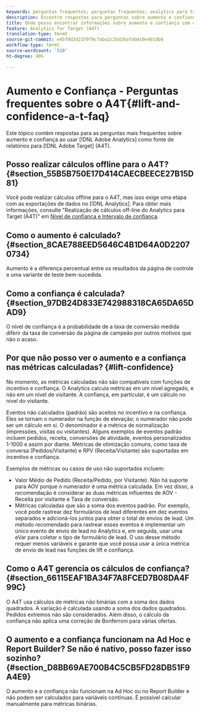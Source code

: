 ```yaml
---
keywords: perguntas frequentes; perguntas frequentes; analytics para target; a4T; aumento; ad hoc; construtor de relatórios; confiança
description: Encontre respostas para perguntas sobre aumento e confiança ao usar o Analytics for Target (A4T). O A4T permite usar os relatórios do Analytics para as atividades do Target.
title: Onde posso encontrar informações sobre aumento e confiança com o A4T?
feature: Analytics for Target (A4T)
translation-type: tm+mt
source-git-commit: e45f0d2d2370f9c7aba2c2bd26afdd4c0e401db8
workflow-type: tm+mt
source-wordcount: '510'
ht-degree: 40%

---
```



# Aumento e Confiança - Perguntas frequentes sobre o A4T{#lift-and-confidence-a-t-faq}

Este tópico contém respostas para as perguntas mais frequentes sobre aumento e confiança ao usar [!DNL Adobe Analytics] como fonte de relatórios para [!DNL Adobe Target] (A4T).

## Posso realizar cálculos offline para o A4T? {#section_55B5B750E17D414CAECBEECE27B15D81}

Você pode realizar cálculos offline para o A4T, mas isso exige uma etapa com as exportações de dados no [!DNL Analytics]. Para obter mais informações, consulte &quot;Realização de cálculos off-line do Analytics para Target (A4T)&quot; em [Nível de confiança e Intervalo de confiança](/help/c-reports/conversion-rate.md#concept_0D0002A1EBDF420E9C50E2A46F36629B).

## Como o aumento é calculado? {#section_8CAE788EED5646C4B1D64A0D22070734}

Aumento é a diferença percentual entre os resultados da página de controle e uma variante de teste bem-sucedida.

## Como a confiança é calculada?   {#section_97DB24D833E742988318CA65DA65DAD9}

O nível de confiança é a probabilidade de a taxa de conversão medida diferir da taxa de conversão da página de campeão por outros motivos que não o acaso.

## Por que não posso ver o aumento e a confiança nas métricas calculadas?   {#lift-confidence}

No momento, as métricas calculadas não são compatíveis com funções de incentivo e confiança. O Analytics calcula métricas em um nível agregado, e não em um nível de visitante. A confiança, em particular, é um cálculo no nível do visitante.

Eventos não calculados (padrão) são aceitos no incentivo e na confiança. Eles se tornam o numerador na função de elevação; o numerador não pode ser um cálculo em si. O denominador é a métrica de normalização (impressões, visitas ou visitantes). Alguns exemplos de eventos padrão incluem pedidos, receita, conversões de atividade, eventos personalizados 1-1000 e assim por diante. Métricas de otimização comuns, como taxa de conversa (Pedidos/Visitante) e RPV (Receita/Visitante) são suportadas em incentivo e confiança.

Exemplos de métricas ou casos de uso não suportados incluem:

* Valor Médio de Pedido (Receita/Pedido, por Visitante). Não há suporte para AOV porque o numerador é uma métrica calculada. Em vez disso, a recomendação é considerar as duas métricas influentes de AOV - Receita por visitante e Taxa de conversão.
* Métricas calculadas que são a soma dos eventos padrão. Por exemplo, você pode rastrear dez formulários de lead diferentes em dez eventos separados e adicioná-los juntos para obter o total de envios de lead. Um método recomendado para rastrear esses eventos é implementar um único evento de envio de lead no Analytics e, em seguida, usar uma eVar para coletar o tipo de formulário de lead. O uso desse método requer menos variáveis e garante que você possa usar a única métrica de envio de lead nas funções de lift e confiança.

## Como o A4T gerencia os cálculos de confiança?   {#section_66115EAF1BA34F7A8FCED7B08DA4F99C}

O A4T usa cálculos de métricas não binárias com a soma dos dados quadrados. A variação é calculada usando a soma dos dados quadrados. Pedidos extremos não são considerados. Além disso, o cálculo da confiança não aplica uma correção de Bonferroni para várias ofertas.

## O aumento e a confiança funcionam na Ad Hoc e Report Builder? Se não é nativo, posso fazer isso sozinho? {#section_D8BB69AE700B4C5CB5FD28DB51F9A4E9}

O aumento e a confiança não funcionam na Ad Hoc ou no Report Builder e não podem ser calculados para variáveis contínuas. É possível calcular manualmente para métricas binárias.
